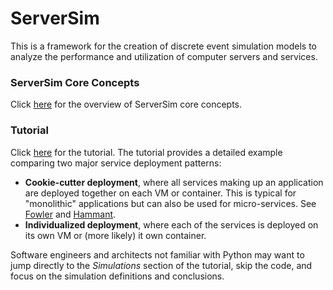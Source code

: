 # ServerSim

This is a framework for the creation of discrete event simulation models to analyze the performance and utilization of computer servers and services.

### ServerSim Core Concepts

Click [here](https://github.com/pvillela/ServerSim/blob/master/CoreConcepts.ipynb) for the overview of ServerSim core concepts.

### Tutorial

Click [here](https://github.com/pvillela/ServerSim/blob/master/TutorialExample.ipynb) for the tutorial.  The tutorial provides a detailed example comparing two major service deployment patterns:

- **Cookie-cutter deployment**, where all services making up an application are deployed together on each VM or container.  This is typical for "monolithic" applications but can also be used for micro-services. See [Fowler](https://martinfowler.com/bliki/MicroservicePremium.html) and [Hammant](https://paulhammant.com/2011/11/29/cookie-cutter-scaling/).
- **Individualized deployment**, where each of the services is deployed on its own VM or (more likely) it own container.

Software engineers and architects not familiar with Python may want to jump directly to the *Simulations* section of the tutorial, skip the code, and focus on the simulation definitions and conclusions.
